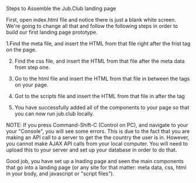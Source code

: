 Steps to Assemble the Jub.Club landing page

First, open index.html file and notice there is just a blank white screen. We're going to change all that and follow the following steps in order to build our first landing page prototype.

1.Find the meta file, and insert the HTML from that file right after the frist <head> tag on the page.

2. Find the css file, and insert the HTML from that file after the meta data from step one.

3. Go to the html file and insert the HTML from that file in between the <body> </body> tags on your page.

4. Got to the scripts file and insert the HTML from that file in after the </body> tag

5. You have successfully added all of the components to your page so that you can now run jub.club locally.

NOTE: If you press Command-Shift-C (Control on PC), and navigate to your your "Console", you will see some errors. This is due to the fact that you are making an API call to a server to get the the country the user is in. However, you cannot make AJAX API calls from your local computer. You will need to upload this to your server and set up your database in order to do that. 

Good job, you have set up a lnading page and seen the main components that go into a landing page (or any site for that matter: meta data, css, html in your body, and javascript or "script files").



